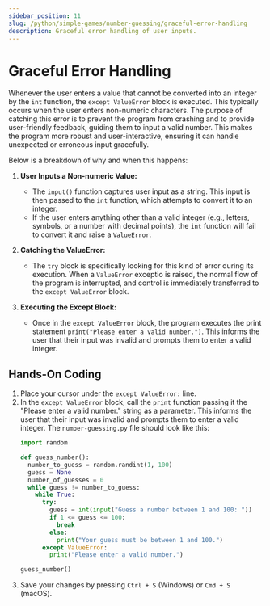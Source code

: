 ```yaml
---
sidebar_position: 11
slug: /python/simple-games/number-guessing/graceful-error-handling
description: Graceful error handling of user inputs.
---
```


# Graceful Error Handling

Whenever the user enters a value that cannot be converted into an integer by the `int` function, the `except ValueError` block is executed. This typically occurs when the user enters non-numeric characters. The purpose of catching this error is to prevent the program from crashing and to provide user-friendly feedback, guiding them to input a valid number. This makes the program more robust and user-interactive, ensuring it can handle unexpected or erroneous input gracefully.

Below is a breakdown of why and when this happens:

1. **User Inputs a Non-numeric Value:**
   - The `input()` function captures user input as a string. This input is then passed to the `int` function, which attempts to convert it to an integer.
   - If the user enters anything other than a valid integer (e.g., letters, symbols, or a number with decimal points), the `int` function will fail to convert it and raise a `ValueError`.

2. **Catching the ValueError:**
   - The `try` block is specifically looking for this kind of error during its execution. When a `ValueError` exceptio  is raised, the normal flow of the program is interrupted, and control is immediately transferred to the `except ValueError` block.

3. **Executing the Except Block:**
   - Once in the `except ValueError` block, the program executes the print statement `print("Please enter a valid number.")`. This informs the user that their input was invalid and prompts them to enter a valid integer.

## Hands-On Coding

1. Place your cursor under the `except ValueError:` line.
2. In the `except ValueError` block, call the `print` function passing it the "Please enter a valid number." string as a parameter. This informs the user that their input was invalid and prompts them to enter a valid integer.
    The `number-guessing.py` file should look like this:
    ```python
    import random

    def guess_number():
      number_to_guess = random.randint(1, 100)
      guess = None
      number_of_guesses = 0
      while guess != number_to_guess:
        while True:
          try:
            guess = int(input("Guess a number between 1 and 100: "))
            if 1 <= guess <= 100:
              break
            else:
              print("Your guess must be between 1 and 100.")
          except ValueError:
            print("Please enter a valid number.")

    guess_number()
    ```
6. Save your changes by pressing `Ctrl + S` (Windows) or `Cmd + S` (macOS).